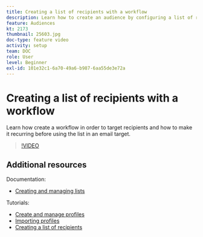 ```yaml
---
title: Creating a list of recipients with a workflow
description: Learn how to create an audience by configuring a list of recipients from the Explorer.
feature: Audiences
kt: 2173
thumbnail: 25603.jpg
doc-type: feature video
activity: setup
team: DOC
role: User
level: Beginner
exl-id: 101e32c1-6a70-49a6-b987-6aa55de3e72a
---
```

# Creating a list of recipients with a workflow

Learn how create a workflow in order to target recipients and how to make it recurring before using the list in an email target.

>[!VIDEO](https://video.tv.adobe.com/v/25603?quality=12)

## Additional resources

Documentation:

* [Creating and managing lists](https://experienceleague.adobe.com/docs/campaign-classic/using/getting-started/profile-management/creating-and-managing-lists.html?lang=en)

Tutorials:

* [Create and manage profiles](/help/profile-management/create-and-manage-profiles.md)
* [Importing profiles](/help/data-management/importing-profiles.md)
* [Creating a list of recipients](/help/profile-management/creating-a-list-of-recipients.md)
